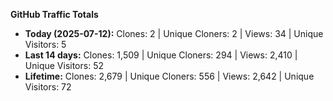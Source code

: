 
**GitHub Traffic Totals**

- **Today (2025-07-12):** Clones: 2 | Unique Cloners: 2 | Views: 34 | Unique Visitors: 5
- **Last 14 days:** Clones: 1,509 | Unique Cloners: 294 | Views: 2,410 | Unique Visitors: 52
- **Lifetime:** Clones: 2,679 | Unique Cloners: 556 | Views: 2,642 | Unique Visitors: 72
